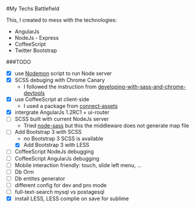 #My Techs Battlefield

This, I created to mess with the technologies:

* AngularJs
* NodeJs - Express
* CoffeeScript
* Twitter Bootstrap

###TODO
- [X] use [Nodemon](https://github.com/remy/nodemon) script to run Node server
- [X] SCSS debuging with Chrome Canary
	- I followed the instruction from [developing-with-sass-and-chrome-devtools](http://net.tutsplus.com/tutorials/html-css-techniques/developing-with-sass-and-chrome-devtools/)
- [X] use CoffeeScript at client-side 
	- I used a package from [connect-assets](https://github.com/adunkman/connect-assets)
- [X] intergrate AngularJs 1.2RC1 + ui-router
- [ ] SCSS built with current NodeJs server
	- Tried [node-sass](https://github.com/andrew/node-sass) but this the middleware does not generate map file
- [ ] Add Bootstrap 3 with SCSS
	-  no Bootstrap 3 SCSS is available
	- [X] Add Bootstrap 3 with LESS
- [ ] CoffeeScript NodeJs debugging
- [ ] CoffeeScript AngularJs debugging
- [ ] Mobile interaction friendly: touch, slide left menu, ...
- [ ] Db Orm
- [ ] Db entites generator
- [ ] different config for dev and pro mode
- [ ] full-text-search mysql vs postagesql
- [X] install LESS, LESS complie on save for sublime
